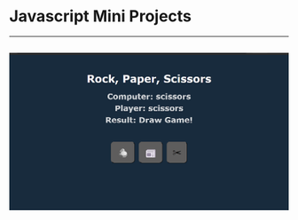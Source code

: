 # Javascript Mini Projects

---

## ![roadmap](https://github.com/Jaycelab/JS-Mini-Projects/blob/main/rock-paper-scissors/complete.png)
